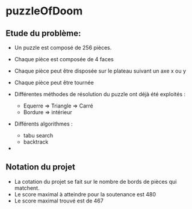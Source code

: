 # puzzleOfDoom

## Etude du problème:
- Un puzzle est composé de 256 pièces.
- Chaque pièce est composée de 4 faces
- Chaque pièce peut être disposée sur le plateau suivant un axe x ou y
- Chaque pièce peut être tournée

- Différentes méthodes de résolution du puzzle ont déjà été exploités :
	- Equerre => Triangle => Carré
	- Bordure => intérieur

- Différents algorithmes :
	- tabu search
	- backtrack
- 

## Notation du projet
- La cotation du projet se fait sur le nombre de bords de pièces qui matchent.
- Le score maximal à atteindre pour la soutenance est 480
- Le score maximal trouvé est de 467